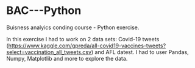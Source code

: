 # BAC---Python
Buisness analyics conding course - Python exercise.

In this exercise I had to work on 2 data sets: Covid-19 tweets (https://www.kaggle.com/gpreda/all-covid19-vaccines-tweets?select=vaccination_all_tweets.csv) and AFL datest.
I had to user Pandas, Numpy, Matplotlib and more to explore the data.
